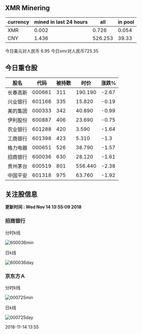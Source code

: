 ## XMR Minering

|currency|mined in last 24 hours|all|in pool|
|---|---|---|---|
|XMR|0.002|0.726|0.054|
|CNY|1.436|526.253|39.33|

今日美元对人民币 6.95	今日xmr对人民币725.35


## 今日重仓股 

|股名|代码|被持数|时价|涨跌%|
|---|---|---|---|---|
|长春高新|000661|311|190.190|-2.67|
|兴业银行|601166|335|15.820|-0.19|
|美的集团|000333|342|40.890|-0.99|
|伊利股份|600887|406|23.690|-0.75|
|农业银行|601288|420|3.590|-1.64|
|工商银行|601398|423|5.310|-1.3|
|格力电器|000651|526|38.790|-1.57|
|招商银行|600036|630|28.120|-1.61|
|贵州茅台|600519|801|556.440|-2.38|
|中国平安|601318|975|63.760|-1.92|

## 关注股信息
**更新时间 : Wed Nov 14 13:55:09 2018**
### 招商银行 
分时k线

![600036min](http://image.sinajs.cn/newchart/min/n/sh600036.gif)

日k线

![600036day](http://image.sinajs.cn/newchart/daily/n/sh600036.gif)

### 京东方Ａ 
分时k线

![000725min](http://image.sinajs.cn/newchart/min/n/sz000725.gif)

日k线

![000725day](http://image.sinajs.cn/newchart/daily/n/sz000725.gif)

2018-11-14 13:55